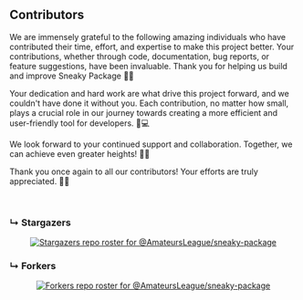 ## Contributors
We are immensely grateful to the following amazing individuals who have contributed their time, effort, and expertise to make this project better. Your contributions, whether through code, documentation, bug reports, or feature suggestions, have been invaluable. Thank you for helping us build and improve Sneaky Package 🌟✨   

Your dedication and hard work are what drive this project forward, and we couldn't have done it without you. Each contribution, no matter how small, plays a crucial role in our journey towards creating a more efficient and user-friendly tool for developers. 🙌💻

We look forward to your continued support and collaboration. Together, we can achieve even greater heights! 🚀🌐

Thank you once again to all our contributors! Your efforts are truly appreciated. 💖👏

<!-- readme: contributors -start -->
<!-- readme: contributors -end -->

<br>

### &#8627; Stargazers

<div align='center'>

[![Stargazers repo roster for @AmateursLeague/sneaky-package](https://reporoster.com/stars/AmateursLeague/sneaky-package)](https://github.com/AmateursLeague/sneaky-package)

</div>

### &#8627; Forkers
<div align='center'>

[![Forkers repo roster for @AmateursLeague/sneaky-package](https://reporoster.com/forks/AmateursLeague/sneaky-package)](https://github.com/AmateursLeague/sneaky-package/network/members)

</div>
